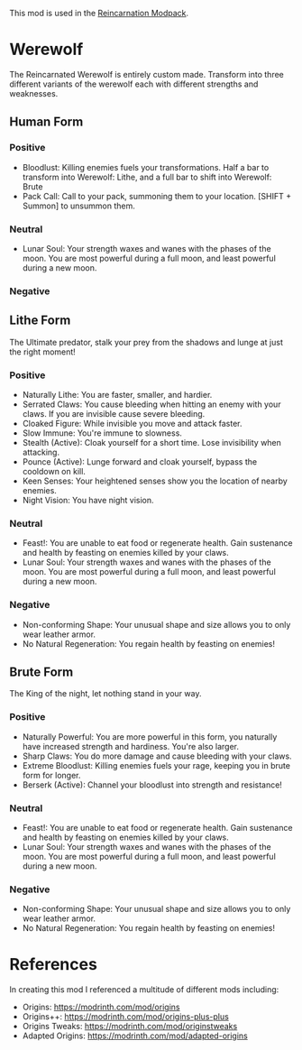 This mod is used in the [Reincarnation Modpack](https://modrinth.com/modpack/aberrant-reincarnation).

# Werewolf

The Reincarnated Werewolf is entirely custom made. Transform into three different variants of the werewolf each with different strengths and weaknesses.

## Human Form
### Positive
- Bloodlust: Killing enemies fuels your transformations. Half a bar to transform into Werewolf: Lithe, and a full bar to shift into Werewolf: Brute
- Pack Call: Call to your pack, summoning them to your location. [SHIFT + Summon] to unsummon them.

### Neutral
- Lunar Soul: Your strength waxes and wanes with the phases of the moon. You are most powerful during a full moon, and least powerful during a new moon.

### Negative

## Lithe Form
The Ultimate predator, stalk your prey from the shadows and lunge at just the right moment!
### Positive
- Naturally Lithe: You are faster, smaller, and hardier.
- Serrated Claws: You cause bleeding when hitting an enemy with your claws. If you are invisible cause severe bleeding.
- Cloaked Figure: While invisible you move and attack faster.
- Slow Immune: You're immune to slowness.
- Stealth (Active): Cloak yourself for a short time. Lose invisibility when attacking.
- Pounce (Active): Lunge forward and cloak yourself, bypass the cooldown on kill.
- Keen Senses: Your heightened senses show you the location of nearby enemies.
- Night Vision: You have night vision.

### Neutral
- Feast!: You are unable to eat food or regenerate health. Gain sustenance and health by feasting on enemies killed by your claws.
- Lunar Soul: Your strength waxes and wanes with the phases of the moon. You are most powerful during a full moon, and least powerful during a new moon.

### Negative
- Non-conforming Shape: Your unusual shape and size allows you to only wear leather armor.
- No Natural Regeneration: You regain health by feasting on enemies!

## Brute Form
The King of the night, let nothing stand in your way.
### Positive
- Naturally Powerful: You are more powerful in this form, you naturally have increased strength and hardiness. You're also larger.
- Sharp Claws: You do more damage and cause bleeding with your claws.
- Extreme Bloodlust: Killing enemies fuels your rage, keeping you in brute form for longer.
- Berserk (Active): Channel your bloodlust into strength and resistance!

### Neutral
- Feast!: You are unable to eat food or regenerate health. Gain sustenance and health by feasting on enemies killed by your claws.
- Lunar Soul: Your strength waxes and wanes with the phases of the moon. You are most powerful during a full moon, and least powerful during a new moon.

### Negative
- Non-conforming Shape: Your unusual shape and size allows you to only wear leather armor.
- No Natural Regeneration: You regain health by feasting on enemies!

# References

In creating this mod I referenced a multitude of different mods including:

- Origins: https://modrinth.com/mod/origins
- Origins++: https://modrinth.com/mod/origins-plus-plus
- Origins Tweaks: https://modrinth.com/mod/originstweaks
- Adapted Origins: https://modrinth.com/mod/adapted-origins
